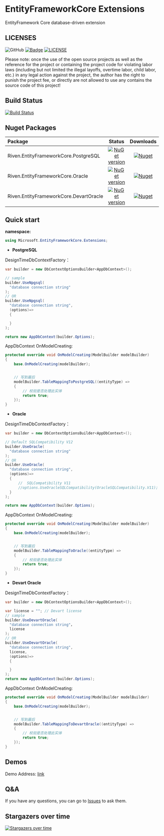 # EntityFrameworkCore Extensions
EntityFramework Core database-driven extension


## LICENSES
![GitHub](https://img.shields.io/github/license/rivenfx/EntityFrameworkCore?color=brightgreen)
[![Badge](https://img.shields.io/badge/link-996.icu-%23FF4D5B.svg?style=flat-square)](https://996.icu/#/zh_CN)
[![LICENSE](https://img.shields.io/badge/license-Anti%20996-blue.svg?style=flat-square)](https://github.com/996icu/996.ICU/blob/master/LICENSE)

Please note: once the use of the open source projects as well as the reference for the project or containing the project code for violating labor laws (including but not limited the illegal layoffs, overtime labor, child labor, etc.) in any legal action against the project, the author has the right to punish the project fee, or directly are not allowed to use any contains the source code of this project!

## Build Status
[![Build Status](https://dev.azure.com/rivenfx/RivenFx/_apis/build/status/rivenfx.EntityFrameworkCore?branchName=master)](https://dev.azure.com/rivenfx/RivenFx/_build/latest?definitionId=7&branchName=master)


## Nuget Packages

|Package|Status|Downloads|
|:------|:-----:|:-----:|
|Riven.EntityFrameworkCore.PostgreSQL|[![NuGet version](https://img.shields.io/nuget/v/Riven.EntityFrameworkCore.PostgreSQL?color=brightgreen)](https://www.nuget.org/packages/Riven.EntityFrameworkCore.PostgreSQL/)|[![Nuget](https://img.shields.io/nuget/dt/Riven.EntityFrameworkCore.PostgreSQL?color=brightgreen)](https://www.nuget.org/packages/Riven.EntityFrameworkCore.PostgreSQL/)|
|Riven.EntityFrameworkCore.Oracle|[![NuGet version](https://img.shields.io/nuget/v/Riven.EntityFrameworkCore.Oracle?color=brightgreen)](https://www.nuget.org/packages/Riven.EntityFrameworkCore.Oracle/)|[![Nuget](https://img.shields.io/nuget/dt/Riven.EntityFrameworkCore.Oracle?color=brightgreen)](https://www.nuget.org/packages/Riven.EntityFrameworkCore.Oracle/)|
|Riven.EntityFrameworkCore.DevartOracle|[![NuGet version](https://img.shields.io/nuget/v/Riven.EntityFrameworkCore.DevartOracle?color=brightgreen)](https://www.nuget.org/packages/Riven.EntityFrameworkCore.DevartOracle/)|[![Nuget](https://img.shields.io/nuget/dt/Riven.EntityFrameworkCore.DevartOracle?color=brightgreen)](https://www.nuget.org/packages/Riven.EntityFrameworkCore.DevartOracle/)|

## Quick start

**namespace:**

```c#
using Microsoft.EntityFrameworkCore.Extensions;
```

* **PostgreSQL**

DesignTimeDbContextFactory：

```csharp
var builder = new DbContextOptionsBuilder<AppDbContext>();

// sample
builder.UseNpgsql(
  "database connection string"
);
// OR
builder.UseNpgsql(
  "database connection string",
  (options)=>
  {

  }
);

return new AppDbContext(builder.Options);
```

AppDbContext OnModelCreating:

```c#
protected override void OnModelCreating(ModelBuilder modelBuilder)
{
    base.OnModelCreating(modelBuilder);


    // 写到最后
    modelBuilder.TableMappingToPostgreSQL((entityType) =>
    {
        // 校验是否处理此实体
        return true;
    });
}
```

* **Oracle**

DesignTimeDbContextFactory：

```csharp
var builder = new DbContextOptionsBuilder<AppDbContext>();

// Default SQLCompatibility V12
builder.UseOracle(
  "database connection string"
);
// OR
builder.UseOracle(
  "database connection string",
  (options)=>
  {
      //  SQLCompatibility V11
      //options.UseOracleSQLCompatibility(OracleSQLCompatibility.V11);
  }
);

return new AppDbContext(builder.Options);
```

AppDbContext OnModelCreating:

```c#
protected override void OnModelCreating(ModelBuilder modelBuilder)
{
    base.OnModelCreating(modelBuilder);


    // 写到最后
    modelBuilder.TableMappingToOracle((entityType) =>
    {
        // 校验是否处理此实体
        return true;
    });
}
```

* **Devart Oracle**

DesignTimeDbContextFactory：

```csharp
var builder = new DbContextOptionsBuilder<AppDbContext>();

var license = ""; // Devart license
// sample
builder.UseDevartOracle(
  "database connection string"，
  license
);
// OR
builder.UseDevartOracle(
  "database connection string",
  license,
  (options)=>
  {

  }
);
return new AppDbContext(builder.Options);
```

AppDbContext OnModelCreating:

```c#
protected override void OnModelCreating(ModelBuilder modelBuilder)
{
    base.OnModelCreating(modelBuilder);


    // 写到最后
    modelBuilder.TableMappingToDevartOracle((entityType) =>
    {
        // 校验是否处理此实体
        return true;
    });
}
```





## Demos

Demo Address: [link](/tests/EFCoreTestApp)



## Q&A
If you have any questions, you can go to  [Issues](https://github.com/rivenfx/EntityFrameworkCore/issues)  to ask them.

## Stargazers over time

[![Stargazers over time](https://starchart.cc/rivenfx/EntityFrameworkCore.svg)](https://starchart.cc/rivenfx/EntityFrameworkCore)